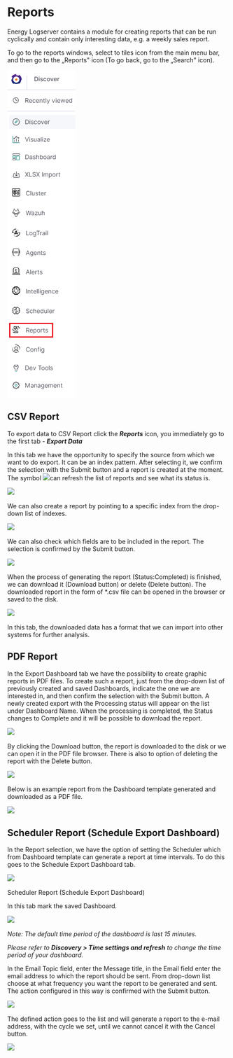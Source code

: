 # Reports #


Energy Logserver contains a module for creating reports that can be
run cyclically and contain only interesting data, e.g. a weekly sales
report.

To go to the reports windows, select to tiles icon from the main menu
bar, and then go to the „Reports" icon (To go back, go to the „Search"
icon).

![](/media/media/image38_js8.png)
## CSV Report ##

To export data to CSV Report click the ***Reports*** icon, you immediately go 
to the first tab - ***Export Data***

In this tab we have the opportunity to specify the source from which
we want to do export. It can be an index pattern. After selecting it,
we confirm the selection with the Submit button and a report is
created at the moment. The symbol
![](/media/media/image40.png)can refresh the list of reports and see
what its status is.

![](/media/media/image41_js.png)

We can also create a report by pointing to a specific index from the
drop-down list of indexes.

![](/media/media/image42_js.png)

We can also check which fields are to be included in the report. The
selection is confirmed by the Submit button.

![](/media/media/image43_js.png)

When the process of generating the report (Status:Completed) is
finished, we can download it (Download button) or delete (Delete
button). The downloaded report in the form of \*.csv file can be
opened in the browser or saved to the disk.

![](/media/media/image44_js.png)

In this tab, the downloaded data has a format that we can import into
other systems for further analysis.
## PDF Report ##

In the Export Dashboard tab we have the possibility to create
graphic reports in PDF files. 
To create such a report, just from the drop-down list of previously 
created and saved Dashboards, indicate the one we are interested in, 
and then confirm the selection with the Submit button. A newly 
created export with the Processing status will appear on the list 
under Dashboard Name. 
When the processing is completed, the Status changes to Complete and it
will be possible to download the report.

![](/media/media/image45.png)

By clicking the Download button, the report is downloaded to the disk
or we can open it in the PDF file browser. There is also to option
of deleting the report with the Delete button.

![](/media/media/image46.png)

Below is an example report from the Dashboard template generated and
downloaded as a PDF file.

![](/media/media/image47.png)

## Scheduler Report (Schedule Export Dashboard) ##

In the Report selection, we have the option of setting the Scheduler
which from Dashboard template can generate a report at time intervals. 
To do this goes to the Schedule Export Dashboard tab.

![](/media/media/image48_js.png)

Scheduler Report (Schedule Export Dashboard)

In this tab mark the saved Dashboard.

![](/media/media/image49_js.png)

*Note: The default time period of the dashboard is last 15 minutes.*

*Please refer to **Discovery > Time settings and refresh** to change the time period of your dashboard.*

In the Email Topic field, enter the Message title, in the Email field
enter the email address to which the report should be sent. From
drop-down list choose at what frequency you want the report to be generated and sent. 
The action configured in this way is confirmed with the Submit button.

![](/media/media/image50_js.png)

The defined action goes to the list and will generate a report to the
e-mail address, with the cycle we set, until we cannot cancel it with
the Cancel button.

![](/media/media/image51_js.png)
